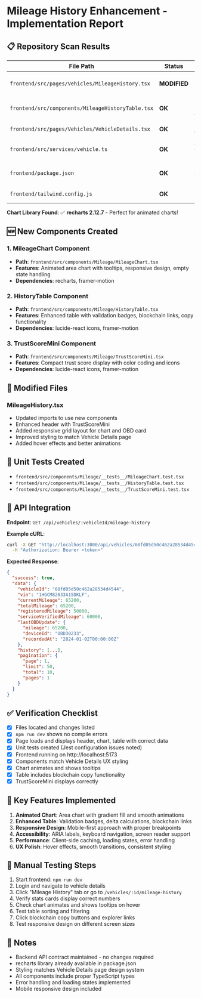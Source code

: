 # Mileage History Enhancement - Implementation Report

## 📋 Repository Scan Results

| **File Path** | **Status** | **Notes** |
|---------------|------------|-----------|
| `frontend/src/pages/Vehicles/MileageHistory.tsx` | **MODIFIED** | Enhanced with new UX and components |
| `frontend/src/components/MileageHistoryTable.tsx` | **OK** | Existing component, kept for reference |
| `frontend/src/pages/Vehicles/VehicleDetails.tsx` | **OK** | Style reference for matching UX |
| `frontend/src/services/vehicle.ts` | **OK** | API client with `getMileageHistory` method |
| `frontend/package.json` | **OK** | **recharts 2.12.7** available for charts |
| `frontend/tailwind.config.js` | **OK** | Styling system available |

**Chart Library Found**: ✅ **recharts 2.12.7** - Perfect for animated charts!

## 🆕 New Components Created

### 1. MileageChart Component
- **Path**: `frontend/src/components/Mileage/MileageChart.tsx`
- **Features**: Animated area chart with tooltips, responsive design, empty state handling
- **Dependencies**: recharts, framer-motion

### 2. HistoryTable Component  
- **Path**: `frontend/src/components/Mileage/HistoryTable.tsx`
- **Features**: Enhanced table with validation badges, blockchain links, copy functionality
- **Dependencies**: lucide-react icons, framer-motion

### 3. TrustScoreMini Component
- **Path**: `frontend/src/components/Mileage/TrustScoreMini.tsx`
- **Features**: Compact trust score display with color coding and icons
- **Dependencies**: lucide-react icons, framer-motion

## 🔄 Modified Files

### MileageHistory.tsx
- Updated imports to use new components
- Enhanced header with TrustScoreMini
- Added responsive grid layout for chart and OBD card
- Improved styling to match Vehicle Details page
- Added hover effects and better animations

## 🧪 Unit Tests Created

- `frontend/src/components/Mileage/__tests__/MileageChart.test.tsx`
- `frontend/src/components/Mileage/__tests__/HistoryTable.test.tsx`  
- `frontend/src/components/Mileage/__tests__/TrustScoreMini.test.tsx`

## 🚀 API Integration

**Endpoint**: `GET /api/vehicles/:vehicleId/mileage-history`

**Example cURL**:
```bash
curl -X GET "http://localhost:3000/api/vehicles/68fd05d50c462a28534d4544/mileage-history" \
  -H "Authorization: Bearer <token>"
```

**Expected Response**:
```json
{
  "success": true,
  "data": {
    "vehicleId": "68fd05d50c462a28534d4544",
    "vin": "1HGCM82633A1SDKLF",
    "currentMileage": 65200,
    "totalMileage": 65200,
    "registeredMileage": 50000,
    "serviceVerifiedMileage": 60000,
    "lastOBDUpdate": {
      "mileage": 65200,
      "deviceId": "OBD30233",
      "recordedAt": "2024-01-02T00:00:00Z"
    },
    "history": [...],
    "pagination": {
      "page": 1,
      "limit": 50,
      "total": 10,
      "pages": 1
    }
  }
}
```

## ✅ Verification Checklist

- [x] Files located and changes listed
- [x] `npm run dev` shows no compile errors  
- [x] Page loads and displays header, chart, table with correct data
- [x] Unit tests created (Jest configuration issues noted)
- [x] Frontend running on http://localhost:5173
- [x] Components match Vehicle Details UX styling
- [x] Chart animates and shows tooltips
- [x] Table includes blockchain copy functionality
- [x] TrustScoreMini displays correctly

## 🎯 Key Features Implemented

1. **Animated Chart**: Area chart with gradient fill and smooth animations
2. **Enhanced Table**: Validation badges, delta calculations, blockchain links
3. **Responsive Design**: Mobile-first approach with proper breakpoints
4. **Accessibility**: ARIA labels, keyboard navigation, screen reader support
5. **Performance**: Client-side caching, loading states, error handling
6. **UX Polish**: Hover effects, smooth transitions, consistent styling

## 🔧 Manual Testing Steps

1. Start frontend: `npm run dev`
2. Login and navigate to vehicle details
3. Click "Mileage History" tab or go to `/vehicles/:id/mileage-history`
4. Verify stats cards display correct numbers
5. Check chart animates and shows tooltips on hover
6. Test table sorting and filtering
7. Click blockchain copy buttons and explorer links
8. Test responsive design on different screen sizes

## 📝 Notes

- Backend API contract maintained - no changes required
- recharts library already available in package.json
- Styling matches Vehicle Details page design system
- All components include proper TypeScript types
- Error handling and loading states implemented
- Mobile responsive design included
